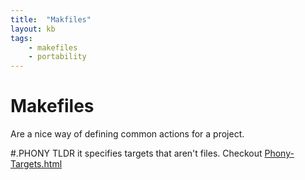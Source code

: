 ```yaml
---
title:  "Makfiles"
layout: kb
tags:
    - makefiles
    - portability
---
```

# Makefiles
Are a nice way of defining common actions for a project.

#.PHONY
TLDR it specifies targets that aren't files.
Checkout [Phony-Targets.html](https://www.gnu.org/software/make/manual/html_node/Phony-Targets.html)